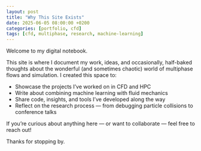 ```yaml
---
layout: post
title: "Why This Site Exists"
date: 2025-06-05 08:00:00 +0200
categories: [portfolio, cfd]
tags: [cfd, multiphase, research, machine-learning]
---
```


Welcome to my digital notebook.

This site is where I document my work, ideas, and occasionally, half-baked thoughts about the wonderful (and sometimes chaotic) world of multiphase flows and simulation. I created this space to:

- Showcase the projects I’ve worked on in CFD and HPC
- Write about combining machine learning with fluid mechanics
- Share code, insights, and tools I’ve developed along the way
- Reflect on the research process — from debugging particle collisions to conference talks

If you’re curious about anything here — or want to collaborate — feel free to reach out!

Thanks for stopping by.


